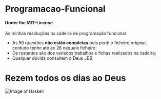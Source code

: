 # Programacao-Funcional
#### Under the MIT-License
As minhas resoluções na cadeira de programação funcional

- As 50 questões **não estão completas** pois perdi o ficheiro original, contudo tenho até ao 26 naquele ficheiro;
- Os restantes são dos variados trabalhos e fichas realizados na cadeira;
- Qualquer dúvida consultem o Deus JBB;

# Rezem todos os dias ao Deus
![Image of Haskell](https://wiki.haskell.org/wikiupload/2/28/Haskell-Logo.png)

